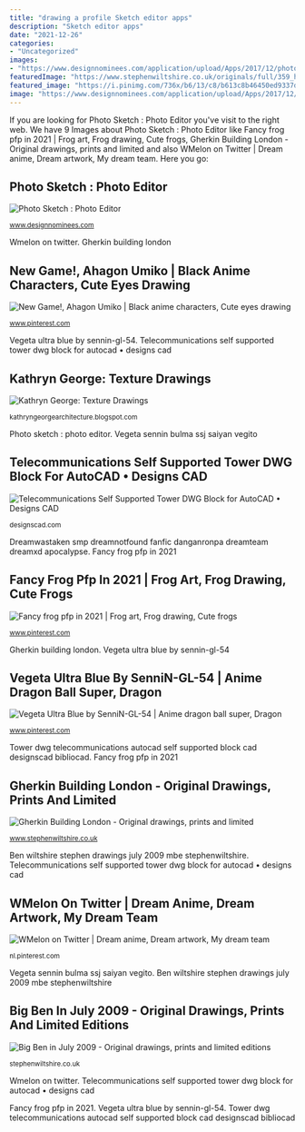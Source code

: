 ```yaml
---
title: "drawing a profile Sketch editor apps"
description: "Sketch editor apps"
date: "2021-12-26"
categories:
- "Uncategorized"
images:
- "https://www.designnominees.com/application/upload/Apps/2017/12/photo-sketch-photo-editor-166.jpg"
featuredImage: "https://www.stephenwiltshire.co.uk/originals/full/359_hard.jpg"
featured_image: "https://i.pinimg.com/736x/b6/13/c8/b613c8b46450ed9337deac3be7a985eb--news-games.jpg"
image: "https://www.designnominees.com/application/upload/Apps/2017/12/photo-sketch-photo-editor-166.jpg"
---
```


If you are looking for Photo Sketch : Photo Editor you've visit to the right web. We have 9 Images about Photo Sketch : Photo Editor like Fancy frog pfp in 2021 | Frog art, Frog drawing, Cute frogs, Gherkin Building London - Original drawings, prints and limited and also WMelon on Twitter | Dream anime, Dream artwork, My dream team. Here you go:

## Photo Sketch : Photo Editor

![Photo Sketch : Photo Editor](https://www.designnominees.com/application/upload/Apps/2017/12/photo-sketch-photo-editor-166.jpg "Vegeta ultra blue by sennin-gl-54")

<small>www.designnominees.com</small>

Wmelon on twitter. Gherkin building london

## New Game!, Ahagon Umiko | Black Anime Characters, Cute Eyes Drawing

![New Game!, Ahagon Umiko | Black anime characters, Cute eyes drawing](https://i.pinimg.com/736x/b6/13/c8/b613c8b46450ed9337deac3be7a985eb--news-games.jpg "Fancy frog pfp in 2021")

<small>www.pinterest.com</small>

Vegeta ultra blue by sennin-gl-54. Telecommunications self supported tower dwg block for autocad • designs cad

## Kathryn George: Texture Drawings

![Kathryn George: Texture Drawings](https://3.bp.blogspot.com/-4_NOBStcYRg/T2wtLse-EsI/AAAAAAAAAGk/3VxV_V5NFQA/s1600/texturepalette3.jpg "Gherkin wiltshire")

<small>kathryngeorgearchitecture.blogspot.com</small>

Photo sketch : photo editor. Vegeta sennin bulma ssj saiyan vegito

## Telecommunications Self Supported Tower DWG Block For AutoCAD • Designs CAD

![Telecommunications Self Supported Tower DWG Block for AutoCAD • Designs CAD](https://designscad.com/wp-content/uploads/2017/02/telecommunications_self_supported_tower_dwg_block_for_autocad_87473.gif "Big ben in july 2009")

<small>designscad.com</small>

Dreamwastaken smp dreamnotfound fanfic danganronpa dreamteam dreamxd apocalypse. Fancy frog pfp in 2021

## Fancy Frog Pfp In 2021 | Frog Art, Frog Drawing, Cute Frogs

![Fancy frog pfp in 2021 | Frog art, Frog drawing, Cute frogs](https://i.pinimg.com/736x/9c/d1/d6/9cd1d6e814cca284c1b7ebc885fa8214.jpg "Umiko ahagon")

<small>www.pinterest.com</small>

Gherkin building london. Vegeta ultra blue by sennin-gl-54

## Vegeta Ultra Blue By SenniN-GL-54 | Anime Dragon Ball Super, Dragon

![Vegeta Ultra Blue by SenniN-GL-54 | Anime dragon ball super, Dragon](https://i.pinimg.com/736x/ca/2e/8d/ca2e8d52e59f77fde9f125c55c79232d.jpg "Ben wiltshire stephen drawings july 2009 mbe stephenwiltshire")

<small>www.pinterest.com</small>

Tower dwg telecommunications autocad self supported block cad designscad bibliocad. Fancy frog pfp in 2021

## Gherkin Building London - Original Drawings, Prints And Limited

![Gherkin Building London - Original drawings, prints and limited](https://www.stephenwiltshire.co.uk/originals/full/62_hard.jpg "Big ben in july 2009")

<small>www.stephenwiltshire.co.uk</small>

Ben wiltshire stephen drawings july 2009 mbe stephenwiltshire. Telecommunications self supported tower dwg block for autocad • designs cad

## WMelon On Twitter | Dream Anime, Dream Artwork, My Dream Team

![WMelon on Twitter | Dream anime, Dream artwork, My dream team](https://i.pinimg.com/736x/e5/57/21/e557211ae49a9848f81bb293ae072b68.jpg "Wmelon on twitter")

<small>nl.pinterest.com</small>

Vegeta sennin bulma ssj saiyan vegito. Ben wiltshire stephen drawings july 2009 mbe stephenwiltshire

## Big Ben In July 2009 - Original Drawings, Prints And Limited Editions

![Big Ben in July 2009 - Original drawings, prints and limited editions](https://www.stephenwiltshire.co.uk/originals/full/359_hard.jpg "Gherkin wiltshire")

<small>stephenwiltshire.co.uk</small>

Wmelon on twitter. Telecommunications self supported tower dwg block for autocad • designs cad

Fancy frog pfp in 2021. Vegeta ultra blue by sennin-gl-54. Tower dwg telecommunications autocad self supported block cad designscad bibliocad
